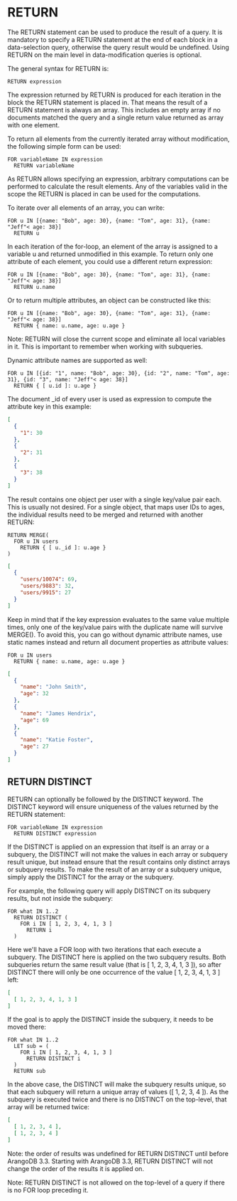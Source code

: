 # RETURN
The RETURN statement can be used to produce the result of a query.
It is mandatory to specify a RETURN statement at the end of each block in a data-selection query, otherwise the query result would be undefined.
Using RETURN on the main level in data-modification queries is optional.

The general syntax for RETURN is:

```
RETURN expression
```

The expression returned by RETURN is produced for each iteration in the block the RETURN statement is placed in.
That means the result of a RETURN statement is always an array. This includes an empty array if no documents matched the query and a single return value returned as array with one element.

To return all elements from the currently iterated array without modification, the following simple form can be used:

```
FOR variableName IN expression
  RETURN variableName
```

As RETURN allows specifying an expression, arbitrary computations can be performed to calculate the result elements.
Any of the variables valid in the scope the RETURN is placed in can be used for the computations.

To iterate over all elements of an array, you can write:

```
FOR u IN [{name: "Bob", age: 30}, {name: "Tom", age: 31}, {name: "Jeff"< age: 38}]
  RETURN u
```

In each iteration of the for-loop, an element of the array is assigned to a variable u and returned unmodified in this example.
To return only one attribute of each element, you could use a different return expression:

```
FOR u IN [{name: "Bob", age: 30}, {name: "Tom", age: 31}, {name: "Jeff"< age: 38}]
  RETURN u.name
```

Or to return multiple attributes, an object can be constructed like this:

```
FOR u IN [{name: "Bob", age: 30}, {name: "Tom", age: 31}, {name: "Jeff"< age: 38}]
  RETURN { name: u.name, age: u.age }
```

Note: RETURN will close the current scope and eliminate all local variables in it.
This is important to remember when working with subqueries.

Dynamic attribute names are supported as well:

```
FOR u IN [{id: "1", name: "Bob", age: 30}, {id: "2", name: "Tom", age: 31}, {id: "3", name: "Jeff"< age: 38}]
  RETURN { [ u.id ]: u.age }
```

The document _id of every user is used as expression to compute the attribute key in this example:

```json
[
  {
    "1": 30
  },
  {
    "2": 31
  },
  {
    "3": 38
  }
]
```

The result contains one object per user with a single key/value pair each.
This is usually not desired.
For a single object, that maps user IDs to ages, the individual results need to be merged and returned with another RETURN:

```
RETURN MERGE(
  FOR u IN users
    RETURN { [ u._id ]: u.age }
)
```

```json
[
  {
    "users/10074": 69,
    "users/9883": 32,
    "users/9915": 27
  }
]
```

Keep in mind that if the key expression evaluates to the same value multiple times, only one of the key/value pairs with the duplicate name will survive MERGE(). To avoid this, you can go without dynamic attribute names, use static names instead and return all document properties as attribute values:

```
FOR u IN users
  RETURN { name: u.name, age: u.age }
```
```json
[
  {
    "name": "John Smith",
    "age": 32
  },
  {
    "name": "James Hendrix",
    "age": 69
  },
  {
    "name": "Katie Foster",
    "age": 27
  }
]
```

## RETURN DISTINCT
RETURN can optionally be followed by the DISTINCT keyword. The DISTINCT keyword will ensure uniqueness of the values returned by the RETURN statement:

```
FOR variableName IN expression
  RETURN DISTINCT expression
```

If the DISTINCT is applied on an expression that itself is an array or a subquery, the DISTINCT will not make the values in each array or subquery result unique, but instead ensure that the result contains only distinct arrays or subquery results. To make the result of an array or a subquery unique, simply apply the DISTINCT for the array or the subquery.

For example, the following query will apply DISTINCT on its subquery results, but not inside the subquery:

```
FOR what IN 1..2
  RETURN DISTINCT (
    FOR i IN [ 1, 2, 3, 4, 1, 3 ]
      RETURN i
  )
```

Here we'll have a FOR loop with two iterations that each execute a subquery. The DISTINCT here is applied on the two subquery results. Both subqueries return the same result value (that is [ 1, 2, 3, 4, 1, 3 ]), so after DISTINCT there will only be one occurrence of the value [ 1, 2, 3, 4, 1, 3 ] left:

```json
[
  [ 1, 2, 3, 4, 1, 3 ]
]
```

If the goal is to apply the DISTINCT inside the subquery, it needs to be moved there:

```
FOR what IN 1..2
  LET sub = (
    FOR i IN [ 1, 2, 3, 4, 1, 3 ]
      RETURN DISTINCT i
  )
  RETURN sub
```

In the above case, the DISTINCT will make the subquery results unique, so that each subquery will return a unique array of values ([ 1, 2, 3, 4 ]). As the subquery is executed twice and there is no DISTINCT on the top-level, that array will be returned twice:

```json
[
  [ 1, 2, 3, 4 ],
  [ 1, 2, 3, 4 ]
]
```

Note: the order of results was undefined for RETURN DISTINCT until before ArangoDB 3.3. Starting with ArangoDB 3.3, RETURN DISTINCT will not change the order of the results it is applied on.

Note: RETURN DISTINCT is not allowed on the top-level of a query if there is no FOR loop preceding it.